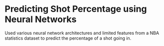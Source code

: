 # Predicting Shot Percentage using Neural Networks

Used various neural network architectures and limited features from a NBA statistics dataset to predict the percentage of a shot going in.
